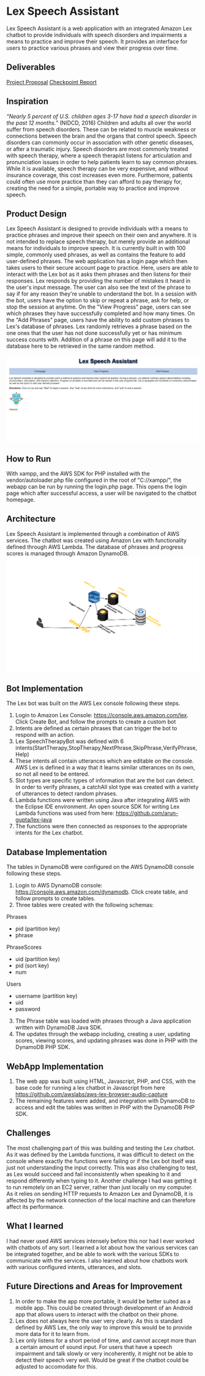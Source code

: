 # Lex Speech Assistant
Lex Speech Assistant is a web application with an integrated Amazon Lex chatbot to provide individuals with speech disorders and impairments a means to practice and improve their speech. It provides an interface for users to practice various phrases and view their progress over time. 

## Deliverables
[Project Proposal](https://github.com/srao2019/lex-speech-assist/blob/master/Virtual%20Speech%20Therapy%20-%20CMSC389L%20Proposal.pdf)
[Checkpoint Report](https://github.com/srao2019/lex-speech-assist/blob/master/AWS%20Final%20Project%20Checkpoint.pdf)

## Inspiration
*“Nearly 5 percent of U.S. children ages 3-17 have had a speech disorder in the past 12 months.”* (NIDCD, 2016)
Children and adults all over the world suffer from speech disorders. These can be related to muscle weakness or connections between the brain and the organs that control speech. Speech disorders can commonly occur in association with other genetic diseases, or after a traumatic injury. Speech disorders are most commonly treated with speech therapy, where a speech therapist listens for articulation and pronunciation issues in order to help patients learn to say common phrases. While it is available, speech therapy can be very expensive, and without insurance coverage, this cost increases even more. Furthermore, patients could often use more practice than they can afford to pay therapy for, creating the need for a simple, portable way to practice and improve speech.

## Product Design
Lex Speech Assistant is designed to provide individuals with a means to practice phrases and improve their speech on their own and anywhere. It is not intended to replace speech therapy, but merely provide an additional means for individuals to improve speech. It is currently built in with 100 simple, commonly used phrases, as well as contains the feature to add user-defined phrases. The web application has a login page which then takes users to their secure account page to practice. Here, users are able to interact with the Lex bot as it asks them phrases and then listens for their responses. Lex responds by providing the number of mistakes it heard in the user's input message. The user can also see the text of the phrase to say if for any reason they're unable to understand the bot. In a session with the bot, users have the option to skip or repeat a phrase, ask for help, or stop the session at anytime. On the "View Progress" page, users can see which phrases they have successfully completed and how many times. On the "Add Phrases" page, users have the ability to add custom phrases to Lex's database of phrases. Lex randomly retrieves a phrase based on the one ones that the user has not done successfully yet or has minimum success counts with. Addition of a phrase on this page will add it to the database here to be retrieved in the same random method.

![Image of Webapp](https://github.com/srao2019/lex-speech-assist/blob/master/homescreen.JPG)

## How to Run
With xampp, and the AWS SDK for PHP installed with the vendor/autoloader.php file configured in the root of "C://xampp/", the webapp can be run by running the login.php page. This opens the login page which after successful access, a user will be navigated to the chatbot homepage. 

## Architecture
Lex Speech Assistant is implemented through a combination of AWS services. The chatbot was created using Amazon Lex with functionality defined through AWS Lambda. The database of phrases and progress scores is managed through Amazon DynamoDB. 
![Image of Architecture](https://github.com/srao2019/lex-speech-assist/blob/master/architecture.png)

## Bot Implementation
The Lex bot was built on the AWS Lex console following these steps. 
1. Login to Amazon Lex Console: https://console.aws.amazon.com/lex. Click Create Bot, and follow the prompts to create a custom bot
2. Intents are defined as certain phrases that can trigger the bot to respond with an action.
3. Lex SpeechTherapyBot was defined with 6 intents(StartTherapy,StopTherapy,NextPhrase,SkipPhrase,VerifyPhrase,Help)
4. These intents all contain utterances which are editable on the console. AWS Lex is defined in a way that it learns similar utterances on its own, so not all need to be entered. 
5. Slot types are specific types of information that are the bot can detect. In order to verify phrases, a catchAll slot type was created with a variety of utterances to detect random phrases.
6. Lambda functions were written using Java after integrating AWS with the Eclipse IDE environment. An open source SDK for writing Lex Lambda functions was used from here: https://github.com/arun-gupta/lex-java
7. The functions were then connected as responses to the appropriate intents for the Lex chatbot.

## Database Implementation
The tables in DynamoDB were configured on the AWS DynamoDB console following these steps.
1. Login to AWS DynamoDB console: https://console.aws.amazon.com/dynamodb. Click create table, and follow prompts to create tables.
2. Three tables were created with the following schemas:

Phrases
* pid (partition key)
* phrase


PhraseScores
* uid (partition key)
* pid (sort key)
* num


Users
* username (partition key)
* uid
* password
 
 3. The Phrase table was loaded with phrases through a Java application written with DynamoDB Java SDK. 
 4. The updates through the webapp including, creating a user, updating scores, viewing scores, and updating phrases was done in PHP with the DynamoDB PHP SDK. 
 
## WebApp Implementation
1. The web app was built using HTML, Javascript, PHP, and CSS, with the base code for running a lex chatbot in Javascript from here https://github.com/awslabs/aws-lex-browser-audio-capture
2. The remaining features were added, and integration with DynamoDB to access and edit the tables was written in PHP with the DynamoDB PHP SDK. 

## Challenges
The most challenging part of this was building and testing the Lex chatbot. As it was defined by the Lambda functions, it was difficult to detect on the console where exactly the functions were failing or if the Lex bot itself was just not understanding the input correctly. This was also challenging to test, as Lex would succeed and fail inconsistently when speaking to it and respond differently when typing to it. Another challenge I had was getting it to run remotely on an EC2 server, rather than just locally on my computer. As it relies on sending HTTP requests to Amazon Lex and DynamoDB, it is affected by the network connection of the local machine and can therefore affect its performance.

## What I learned
I had never used AWS services intensely before this nor had I ever worked with chatbots of any sort. I learned a lot about how the various services can be integrated together, and be able to work with the various SDKs to communicate with the services. I also learned about how chatbots work with various configured intents, utterances, and slots. 

## Future Directions and Areas for Improvement
1. In order to make the app more portable, it would be better suited as a mobile app. This could be created through development of an Android app that allows users to interact with the chatbot on their phone. 
2. Lex does not always here the user very clearly. As this is standard defined by AWS Lex, the only way to improve this would be to provide more data for it to learn from.
3. Lex only listens for a short period of time, and cannot accept more than a certain amount of sound input. For users that have a speech impairment and talk slowly or very incoherently, it might not be able to detect their speech very well. Would be great if the chatbot could be adjusted to accomodate for this.  

